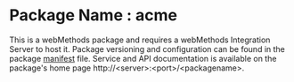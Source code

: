 # Package Name : acme
This is a webMethods package and requires a webMethods Integration Server to host it. Package versioning and configuration can be found in the package [manifest](./acme/manifest.v3) file. Service and API documentation is available on the package's home page http://&lt;server&gt;:&lt;port&gt;/&lt;packagename>.